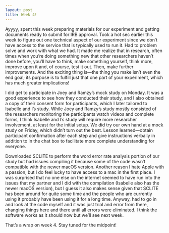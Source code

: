 ```yaml
---
layout: post
title: Week 4!
---
```


Ayyyy, spent this week preparing materials for our experiment and getting documents ready to submit for IRB approval. Took a hot sec earlier this week to figure out one technical aspect of our experiment since we don’t have access to the service that is typically used to run it. Had to problem solve and work with what we had. It made me realize that in research, often times when you’re doing something new that other researchers haven’t done before, you’ll have to think, make something yourself, think more, improve upon it and, of course, test it out. Then, make further improvements. And the exciting thing is—the thing you make isn’t even the end goal; its purpose is to fulfill just that one part of your experiment, which has much greater implications!

I did get to participate in Joey and Ramzy’s mock study on Monday. It was a good experience to see how they conducted their study, and I also obtained a copy of their consent form for participants, which I later tailored to Isabelle and I’s study. While Joey and Ramzy’s study mostly consisted of the researchers monitoring the participants watch videos and complete forms, I think Isabelle and I’s study will require more researcher involvement, at least for the initial setup. We did try our own hand at a mock study on Friday, which didn’t turn out the best. Lesson learned—obtain participant confirmation after each step and give instructions verbally in addition to in the chat box to facilitate more complete understanding for everyone. 

Downloaded SCLITE to perform the word error rate analysis portion of our study but had issues compiling it because some of the code wasn’t compatible with the newer macOS version. Another reason I hate Apple with a passion, but I do feel lucky to have access to a mac in the first place. I was surprised that no one else on the internet seemed to have run into the issues that my partner and I did with the compilation (Isabelle also has the newer macOS version), but I guess it also makes sense given that SCLITE has been around for quite some time and the people who are currently using it probably have been using it for a long time. Anyway, had to go in and look at the code myself and it was just trial and error from there, changing things here and there until all errors were eliminated. I think the software works as it should now but we’ll see next week. 

That’s a wrap on week 4. Stay tuned for the midpoint!
